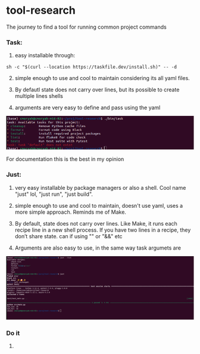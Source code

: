 # tool-research
The journey to find a tool for running common project commands

### Task:

1. easy installable through:
```console
sh -c "$(curl --location https://taskfile.dev/install.sh)" -- -d
```

2. simple enough to use and cool to maintain considering its all yaml files.

4. By defautl state does not carry over lines, but its possible to create multiple lines shells

5. arguments are very easy to define and pass using the yaml

![alt text](assets/image_task.png)

For documentation this is the best in my opinion

### Just: 

1. very easy installable by package managers or also a shell. Cool name "just" lol, "just run", "just build".

2. simple enough to use and cool to maintain, doesn't use yaml, uses a more simple approach. Reminds me of Make.

4. By default, state does not carry over lines. Like Make, it runs each recipe line in a new shell process. If you have two lines in a recipe, they don’t share state. can if using "\" or "&&" etc

5. Arguments are also easy to use, in the same way task argumets are

![alt text](assets/image_just.png)

### Do it

1. 